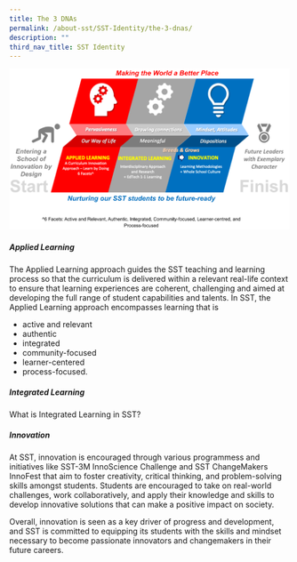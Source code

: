 ```yaml
---
title: The 3 DNAs
permalink: /about-sst/SST-Identity/the-3-dnas/
description: ""
third_nav_title: SST Identity
---
```

![](/images/SST%203%20DNAs.svg)

##### Applied Learning
The Applied Learning approach guides the SST teaching and learning process so that the curriculum
is delivered within a relevant real-life context to ensure that learning experiences are coherent,
challenging and aimed at developing the full range of student capabilities and talents.
In SST, the Applied Learning approach encompasses learning that is 
* active and relevant
* authentic
* integrated
* community-focused
* learner-centered
* process-focused.

##### Integrated Learning
What is Integrated Learning in SST?


##### Innovation
At SST, innovation is encouraged through various programmess and initiatives like SST-3M InnoScience Challenge and SST ChangeMakers InnoFest that aim to foster creativity, critical thinking, and problem-solving skills amongst students. Students are encouraged to take on real-world challenges, work collaboratively, and apply their knowledge and skills to develop innovative solutions that can make a positive impact on society.

Overall, innovation is seen as a key driver of progress and development, and SST is committed to equipping its students with the skills and mindset necessary to become passionate innovators and changemakers in their future careers.